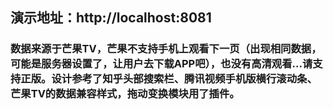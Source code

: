 ## 演示地址：http://localhost:8081

### 数据来源于芒果TV，芒果不支持手机上观看下一页（出现相同数据，可能是服务器设置了，让用户去下载APP吧），也没有高清观看...请支持正版。设计参考了知乎头部搜索栏、腾讯视频手机版横行滚动条、芒果TV的数据兼容样式，拖动变换模块用了插件。
